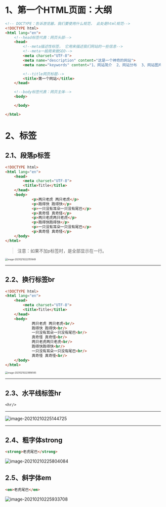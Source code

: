 # 1、第一个HTML页面：大纲

~~~html
<!-- DOCTYPE：告诉游览器，我们要使用什么规范， 此处是html规范-->
<!DOCTYPE html>
<html lang="en">
    <!--head标签代表：网页头部-->
    <head>
        <!--meta描述性标签， 它用来描述我们网站的一些信息-->
        <!--meta一般用来做SEO-->
        <meta charset="UTF-8">
        <meta name="description" content="这是一个神奇的网站">
        <meta name="keywords" content="1、网站简介  2、网站分布  3、网站图片">

        <!--title网页标题-->
        <title>第一个网站</title>
    </head>

    <!--body标签代表：网页主体-->
    <body>

    </body>

</html>
~~~

# 2、标签

## 2.1、段落p标签

~~~html
<!DOCTYPE html>
<html lang="en">
    <head>
        <meta charset="UTF-8">
        <title>Title</title>
    </head>
    <body>
            <p>两只老虎 两只老虎</p>
            <p>跑得快 跑得快</p>
            <p>一只没有耳朵一只没有尾巴</p>
            <p>真奇怪 真奇怪</p>
            <p>两只老虎两只老虎</p>
            <p>跑得快跑得快</p>
            <p>一只没有耳朵一只没有尾巴</p>
            <p>真奇怪 真奇怪</p>
    </body>
</html>
~~~

> 注意：如果不加p标签时，是全部显示在一行。

<img src="https://gitee.com/sheep-are-flying-in-the-sky/my-picture/raw/master/picture7/image-20210210222151449.png" alt="image-20210210222151449" style="zoom: 50%;" />

---

## 2.2、换行标签br

~~~html
<!DOCTYPE html>
<html lang="en">
    <head>
        <meta charset="UTF-8">
        <title>Title</title>
    </head>
    <body>
            两只老虎 两只老虎<br/>
            跑得快 跑得快<br/>
            一只没有耳朵一只没有尾巴<br/>
            真奇怪 真奇怪<br/>
            两只老虎两只老虎<br/>
            跑得快跑得快<br/>
            一只没有耳朵一只没有尾巴<br/>
            真奇怪 真奇怪<br/>
    </body>
</html>
~~~

<img src="https://gitee.com/sheep-are-flying-in-the-sky/my-picture/raw/master/picture7/image-20210210223956145.png" alt="image-20210210223956145" style="zoom:50%;" />

---

## 2.3、水平线标签hr

~~~
<hr/>
~~~

---

![image-20210210225144725](https://gitee.com/sheep-are-flying-in-the-sky/my-picture/raw/master/picture7/image-20210210225144725.png)

---

## 2.4、粗字体strong

~~~html
<strong>老虎尾巴</strong>
~~~

![image-20210210225804084](https://gitee.com/sheep-are-flying-in-the-sky/my-picture/raw/master/picture7/image-20210210225804084.png)

## 2.5、斜字体em

~~~html
<em>老虎尾巴</em>
~~~

![image-20210210225933708](https://gitee.com/sheep-are-flying-in-the-sky/my-picture/raw/master/picture7/image-20210210225933708.png)